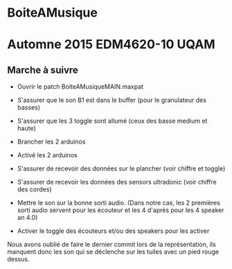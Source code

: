 # BoiteAMusique

Automne 2015 EDM4620-10 UQAM 
==============

Marche à suivre
--------------


- Ouvrir le patch BoiteAMusiqueMAIN.maxpat

- S'assurer que le son B1 est dans le buffer (pour le granulateur des basses)

- S'assurer que les 3 toggle sont allumé (ceux des basse medium et haute)

- Brancher les 2 arduinos

- Activé les 2 arduinos

- S'assurer de recevoir des données sur le plancher (voir chiffre et toggle)

- S'assurer de recevoir les données des sensors ultradonic (voir chiffre des cordes)

- Mettre le son sur la bonne sorti audio. (Dans notre cas, les 2 premières sorti audio servent pour les écouteur et les 4 d'après pour les 4 speaker an 4.0)

- Activer le toggle des écouteurs et/ou des speakers pour les activer


Nous avons oublié de faire le dernier commit lors de la représentation, ils manquent donc les son qui se déclenche sur les tuiles avec un pied rouge dessus.
